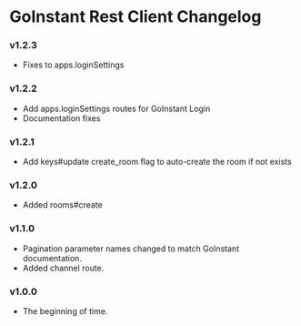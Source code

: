 # GoInstant Rest Client Changelog

### v1.2.3

- Fixes to apps.loginSettings

### v1.2.2

- Add apps.loginSettings routes for GoInstant Login
- Documentation fixes

### v1.2.1

- Add keys#update create_room flag to auto-create the room if not exists

### v1.2.0

- Added rooms#create

### v1.1.0

- Pagination parameter names changed to match GoInstant documentation.
- Added channel route.

### v1.0.0

- The beginning of time.
